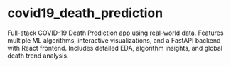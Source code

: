 # covid19_death_prediction
Full-stack COVID-19 Death Prediction app using real-world data. Features multiple ML algorithms, interactive visualizations, and a FastAPI backend with React frontend. Includes detailed EDA, algorithm insights, and global death trend analysis.
